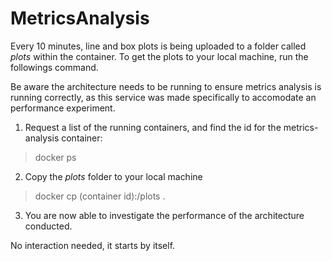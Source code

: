 # MetricsAnalysis

Every 10 minutes, line and box plots is being uploaded to a folder called _plots_ within the container. To get the plots to your local machine, run the followings command.

Be aware the architecture needs to be running to ensure metrics analysis is running correctly, as this service was made specifically to accomodate an performance experiment.

1. Request a list of the running containers, and find the id for the metrics-analysis container:

> docker ps

2. Copy the _plots_ folder to your local machine

> docker cp (container id):/plots .

3. You are now able to investigate the performance of the architecture conducted.

No interaction needed, it starts by itself.
